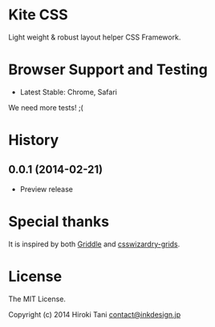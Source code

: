 # Kite CSS

Light weight & robust layout helper CSS Framework. 

# Browser Support and Testing

- Latest Stable: Chrome, Safari

We need more tests! ;(

# History

## 0.0.1 (2014-02-21)

- Preview release

# Special thanks

It is inspired by both [Griddle](https://github.com/necolas/griddle) and [csswizardry-grids](https://github.com/csswizardry/csswizardry-grids).

# License

The MIT License.

Copyright (c) 2014 Hiroki Tani <contact@inkdesign.jp>